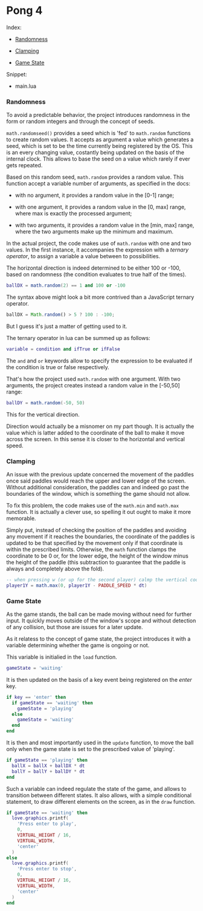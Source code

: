 # Pong 4

Index:

- [Randomness](#randomness)

- [Clamping](#clamping)

- [Game State](#game-state)

Snippet:

- main.lua

### Randomness

To avoid a predictable behavior, the project introduces randomness in the form or random integers and through the concept of seeds.

`math.randomseed()` provides a seed which is 'fed' to `math.random` functions to create random values. It accepts as argument a value which generates a seed, which is set to be the time currently being registered by the OS. This is an every changing value, costantly being updated on the basis of the internal clock. This allows to base the seed on a value which rarely if ever gets repeated.

Based on this random seed, `math.random` provides a random value. This function accept a variable number of arguments, as specified in the docs:

- with no argument, it provides a random value in the [0-1] range;

- with one argument, it provides a random value in the [0, max] range, where max is exactly the processed argument;

- with two arguments, it provides a random value in the [min, max] range, where the two arguments make up the minimum and maximum.

In the actual project, the code makes use of `math.random` with one and two values. In the first instance, it accompanies the expression with a _ternary operator_, to assign a variable a value between to possibilities.

The horizontal direction is indeed determined to be either 100 or -100, based on randomness (the condition evaluates to true half of the times).

```lua
ballDX = math.random(2) == 1 and 100 or -100
```

The syntax above might look a bit more contrived than a JavaScript ternary operator.

```js
ballDX = Math.random() > 5 ? 100 : -100;
```

But I guess it's just a matter of getting used to it.

The ternary operator in lua can be summed up as follows:

```lua
variable = condition and ifTrue or ifFalse
```

The `and` and `or` keywords allow to specify the expression to be evaluated if the condition is true or false respectively.

That's how the project used `math.random` with one argument. With two arguments, the project creates instead a random value in the [-50,50] range:

```lua
ballDY = math.random(-50, 50)
```

This for the vertical direction.

Direction would actually be a misnomer on my part though. It is actually the value which is latter added to the coordinate of the ball to make it move across the screen. In this sense it is closer to the horizontal and vertical speed.

### Clamping

An issue with the previous update concerned the movement of the paddles once said paddles would reach the upper and lower edge of the screen. Without additional consideration, the paddles can and indeed go past the boundaries of the window, which is something the game should not allow.

To fix this problem, the code makes use of the `math.min` and `math.max` function. It is actually a clever use, so spelling it out ought to make it more memorable.

Simply put, instead of checking the position of the paddles and avoiding any movement if it reaches the boundaries, the coordinate of the paddles is updated to be that specified by the movement only if that coordinate is within the prescribed limits. Otherwise, the `math` function clamps the coordinate to be 0 or, for the lower edge, the height of the window minus the height of the paddle (this subtraction to guarantee that the paddle is always and completely above the fold).

```lua
-- when pressing w (or up for the second player) calmp the vertical coordinate to 0
player1Y = math.max(0, player1Y - PADDLE_SPEED * dt)
```

### Game State

As the game stands, the ball can be made moving without need for further input. It quickly moves outside of the window's scope and without detection of any collision, but those are issues for a later update.

As it relatess to the concept of game state, the project introduces it with a variable determining whether the game is ongoing or not.

This variable is initialied in the `load` function.

```lua
gameState = 'waiting'
```

It is then updated on the basis of a key event being registered on the _enter_ key.

```lua
if key == 'enter' then
  if gameState == 'waiting' then
    gameState = 'playing'
  else
    gameState = 'waiting'
  end
end
```

It is then and most importantly used in the `update` function, to move the ball only when the game state is set to the prescribed value of 'playing'.

```lua
if gameState == 'playing' then
  ballX = ballX + ballDX * dt
  ballY = ballY + ballDY * dt
end
```

Such a variable can indeed regulate the state of the game, and allows to transition between different states. It also allows, with a simple conditional statement, to draw different elements on the screen, as in the `draw` function.

```lua
if gameState == 'waiting' then
  love.graphics.printf(
    'Press enter to play',
    0,
    VIRTUAL_HEIGHT / 16,
    VIRTUAL_WIDTH,
    'center'
  )
else
  love.graphics.printf(
    'Press enter to stop',
    0,
    VIRTUAL_HEIGHT / 16,
    VIRTUAL_WIDTH,
    'center'
  )
end
```
